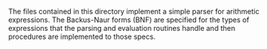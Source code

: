 The files contained in this directory implement a simple parser for arithmetic expressions.
The Backus-Naur forms (BNF) are specified for the types of expressions that the parsing and evaluation routines handle
and then procedures are implemented to those specs.
